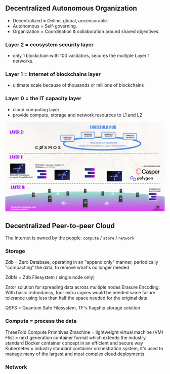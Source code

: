 ## Decentralized Autonomous Organization

- Decentralized = Online, global, uncensorable.
- Autonomous = Self-governing.
- Organization = Coordination & collaboration around shared objectives.

### Layer 2 = ecosystem security layer
- only 1 blockchain with 100 validators, secures the multiple Layer 1 networks.

### Layer 1 = internet of blockchains layer
- ultimate scale because of thousands or millions of blockchains

### Layer 0 = the IT capacity layer
- cloud computing layer
- provide compute, storage and network resources to L1 and L2

<p align="center">
  <img width="800" src="/img/threefold_dao_layers.jpg">
</p>

## Decentralized Peer-to-peer Cloud

The Internet is owned by the people.
`compute` / `store` / `network`

### Storage

Zdb = Zero Database, operating in an "append only" manner, periodically "compacting" the data, to remove what's no longer needed
	
Zdbfs = Zdb Filesystem ( single node only)

Zstor solution for spreading data across multiple nodes
Erasure Encoding: With basic redundancy, four extra copies would be needed 
same failure tolerance using less than half the space needed for the original data
	
QSFS = Quantum Safe Filesystem, TF's flagship storage solution

### Compute = process the data

ThreeFold Compute Primitives
Zmachine = lightweight virtual machine (VM)
Flist = next generation container format which extends the industry standard Docker container concept in an efficient and secure way
Kubernetes = industry standard container orchestration system,	it's used to manage many of the largest and most complex cloud deployments

### Network
